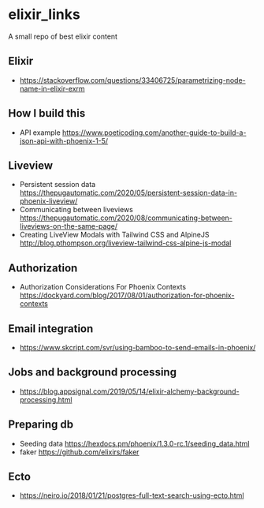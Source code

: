 # elixir_links

A small repo of best elixir content

## Elixir

* https://stackoverflow.com/questions/33406725/parametrizing-node-name-in-elixir-exrm

## How I build this

* API example https://www.poeticoding.com/another-guide-to-build-a-json-api-with-phoenix-1-5/

## Liveview

* Persistent session data https://thepugautomatic.com/2020/05/persistent-session-data-in-phoenix-liveview/
* Communicating between liveviews https://thepugautomatic.com/2020/08/communicating-between-liveviews-on-the-same-page/
* Creating LiveView Modals with Tailwind CSS and AlpineJS http://blog.pthompson.org/liveview-tailwind-css-alpine-js-modal

## Authorization

* Authorization Considerations For Phoenix Contexts https://dockyard.com/blog/2017/08/01/authorization-for-phoenix-contexts

## Email integration

* https://www.skcript.com/svr/using-bamboo-to-send-emails-in-phoenix/

## Jobs and background processing

* https://blog.appsignal.com/2019/05/14/elixir-alchemy-background-processing.html

## Preparing db

* Seeding data https://hexdocs.pm/phoenix/1.3.0-rc.1/seeding_data.html
* faker https://github.com/elixirs/faker

## Ecto

* https://neiro.io/2018/01/21/postgres-full-text-search-using-ecto.html
